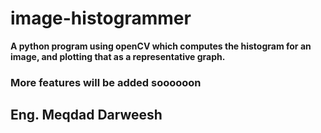 # image-histogrammer
**A python program using openCV which computes the histogram for an image, and plotting that as a representative graph.**

### More features will be added soooooon

## Eng. Meqdad Darweesh